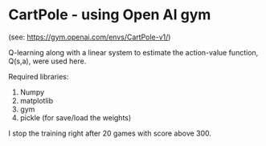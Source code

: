 # CartPole - using Open AI gym 

(see: https://gym.openai.com/envs/CartPole-v1/)

Q-learning along with a linear system to estimate the action-value function, Q(s,a), were used here. 

Required libraries:

1) Numpy 
2) matplotlib
3) gym 
4) pickle (for save/load the weights)


I stop the training right after 20 games with score above 300.

